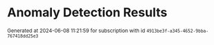 # Anomaly Detection Results


<sup>Generated at 2024-06-08 11:21:59 for subscription with id `4913be3f-a345-4652-9bba-767418dd25e3`</sup>
